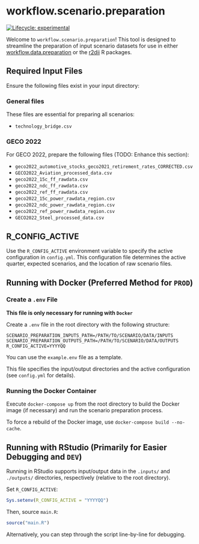 # workflow.scenario.preparation

<!-- badges: start -->
[![Lifecycle:
experimental](https://img.shields.io/badge/lifecycle-experimental-orange.svg)](https://lifecycle.r-lib.org/articles/stages.html#experimental) 
<!-- badges: end -->

Welcome to `workflow.scenario.preparation`! This tool is designed to streamline the preparation of input scenario datasets for use in either [workflow.data.preparation](https://github.com/RMI-PACTA/workflow.data.preparation) or the [r2dii](https://rmi-pacta.github.io/r2dii.analysis/) R packages.

## Required Input Files

Ensure the following files exist in your input directory:

### General files

These files are essential for preparing all scenarios:

- `technology_bridge.csv`

### GECO 2022

For GECO 2022, prepare the following files (TODO: Enhance this section):

- `geco2022_automotive_stocks_geco2021_retirement_rates_CORRECTED.csv`
- `GECO2022_Aviation_processed_data.csv`
- `geco2022_15c_ff_rawdata.csv`
- `geco2022_ndc_ff_rawdata.csv`
- `geco2022_ref_ff_rawdata.csv`
- `geco2022_15c_power_rawdata_region.csv`
- `geco2022_ndc_power_rawdata_region.csv`
- `geco2022_ref_power_rawdata_region.csv`
- `GECO2022_Steel_processed_data.csv`

## R_CONFIG_ACTIVE

Use the `R_CONFIG_ACTIVE` environment variable to specify the active configuration in `config.yml`. This configuration file determines the active quarter, expected scenarios, and the location of raw scenario files.


## Running with Docker (Preferred Method for `PROD`)

### Create a `.env` File

**This file is only necessary for running with `Docker`**

Create a `.env` file in the root directory with the following structure:

``` env
SCENARIO_PREPARATION_INPUTS_PATH=/PATH/TO/SCENARIO/DATA/INPUTS
SCENARIO_PREPARATION_OUTPUTS_PATH=/PATH/TO/SCENARIO/DATA/OUTPUTS
R_CONFIG_ACTIVE=YYYYQQ
```

You can use the `example.env` file as a template.

This file specifies the input/output directories and the active configuration (see `config.yml` for details).


### Running the Docker Container

Execute `docker-compose up` from the root directory to build the Docker image (if necessary) and run the scenario preparation process.

To force a rebuild of the Docker image, use `docker-compose build --no-cache`.

## Running with RStudio (Primarily for Easier Debugging and `DEV`)

Running in RStudio supports input/output data in the `.inputs/` and `./outputs/` directories, respectively (relative to the root directory).

Set `R_CONFIG_ACTIVE`:

```r
Sys.setenv(R_CONFIG_ACTIVE = "YYYYQQ")
```

Then, source `main.R`:

```r
source("main.R")
```

Alternatively, you can step through the script line-by-line for debugging.
